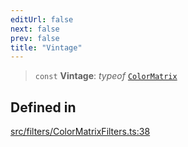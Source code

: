 ```yaml
---
editUrl: false
next: false
prev: false
title: "Vintage"
---
```


> `const` **Vintage**: *typeof* [`ColorMatrix`](/api/namespaces/filters/classes/colormatrix/)

## Defined in

[src/filters/ColorMatrixFilters.ts:38](https://github.com/fabricjs/fabric.js/blob/a0b4adf41e0a1fd81824114cedd4c32bfb8cac25/src/filters/ColorMatrixFilters.ts#L38)
